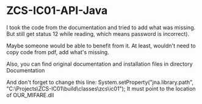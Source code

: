 # ZCS-IC01-API-Java
I took the code from the documentation and tried to add what was missing. But still get status 12 while reading, which means password is incorrect).

Maybe someone would be able to benefit from it. At least, wouldn't need to copy code from pdf, add what's missing.

Also, you can find original documentation and installation files in directory Documentation

And don't forget to change this line: System.setProperty("jna.library.path", "C:\\Projects\\ZCS-IC01\\build\\classes\\zcs\\ic01"); It must point to the location of OUR_MIFARE.dll
